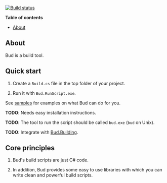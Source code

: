 [![Build status](https://ci.appveyor.com/api/projects/status/jn7wy4jo845boq52/branch/master?svg=true)](https://ci.appveyor.com/project/urbas/bud/branch/master)

__Table of contents__

* [About](#about)


## About

Bud is a build tool.

## Quick start

1. Create a `Build.cs` file in the top folder of your project.

1. Run it with `Bud.RunScript.exe`.

See [samples](Samples) for examples on what Bud can do for you.

__TODO__: Needs easy installation instructions.

__TODO__: The tool to run the script should be called `bud.exe` (`bud` on Unix).

__TODO__: Integrate with [Bud.Building](https://github.com/urbas/Bud.Building).

## Core principles

1. Bud's build scripts are just C# code.

1. In addition, Bud provides some easy to use libraries with which you can write clean and powerful build scripts.
